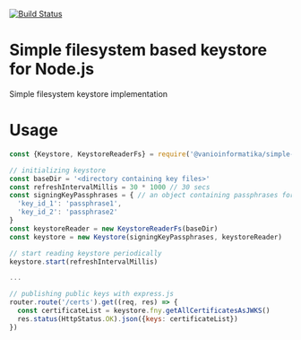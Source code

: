 [![Build Status](https://travis-ci.org/vanioinformatika/node-simple-keystore.svg?branch=master)](https://travis-ci.org/vanioinformatika/node-simple-keystore)

# Simple filesystem based keystore for Node.js

Simple filesystem keystore implementation

# Usage

```javascript
const {Keystore, KeystoreReaderFs} = require('@vanioinformatika/simple-keystore')

// initializing keystore
const baseDir = '<directory containing key files>'
const refreshIntervalMillis = 30 * 1000 // 30 secs
const signingKeyPassphrases = { // an object containing passphrases for private keys
  'key_id_1': 'passphrase1',
  'key_id_2': 'passphrase2'
}
const keystoreReader = new KeystoreReaderFs(baseDir)
const keystore = new Keystore(signingKeyPassphrases, keystoreReader)

// start reading keystore periodically 
keystore.start(refreshIntervalMillis)

...

// publishing public keys with express.js
router.route('/certs').get((req, res) => {
  const certificateList = keystore.fny.getAllCertificatesAsJWKS()
  res.status(HttpStatus.OK).json({keys: certificateList})
})
```
